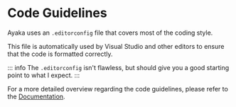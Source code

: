 # Code Guidelines

Ayaka uses an `.editorconfig` file that covers most of the coding style.

This file is automatically used by Visual Studio and other editors to ensure that the code is formatted correctly.

::: info
The `.editorconfig` isn't flawless, but should give you a good starting point to what I expect.
:::

For a more detailed overview regarding the code guidelines, please refer to the [Documentation].

[Documentation]: https://xzelsius.github.io/Ayaka/contributing/code-guidelines
